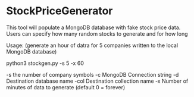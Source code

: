 # StockPriceGenerator

This tool will populate a MongoDB database with fake stock price data.  Users can specify how many random stocks to generate and for how long


Usage: (generate an hour of datra for 5 companies written to the local MongoDB database)

python3 stockgen.py -s 5 -x 60

-s the number of company symbols
-c MongoDB Connection string
-d Destination database name
-col Destination collection name
-x Number of minutes of data to generate (default 0 = forever)
	
